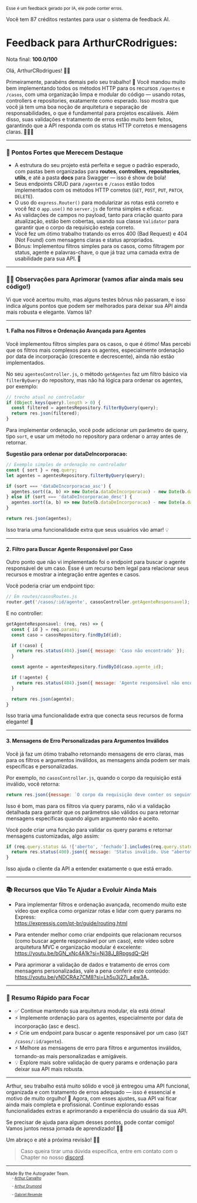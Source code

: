 <sup>Esse é um feedback gerado por IA, ele pode conter erros.</sup>

Você tem 87 créditos restantes para usar o sistema de feedback AI.

# Feedback para ArthurCRodrigues:

Nota final: **100.0/100**

Olá, ArthurCRodrigues! 👋🚓

Primeiramente, parabéns demais pelo seu trabalho! 🎉 Você mandou muito bem implementando todos os métodos HTTP para os recursos `/agentes` e `/casos`, com uma organização limpa e modular do código — usando rotas, controllers e repositories, exatamente como esperado. Isso mostra que você já tem uma boa noção de arquitetura e separação de responsabilidades, o que é fundamental para projetos escaláveis. Além disso, suas validações e tratamento de erros estão muito bem feitos, garantindo que a API responda com os status HTTP corretos e mensagens claras. 👏👏👏

---

### 🎯 Pontos Fortes que Merecem Destaque

- A estrutura do seu projeto está perfeita e segue o padrão esperado, com pastas bem organizadas para **routes**, **controllers**, **repositories**, **utils**, e até a pasta **docs** para Swagger — isso é show de bola!
- Seus endpoints CRUD para `/agentes` e `/casos` estão todos implementados com os métodos HTTP corretos (`GET`, `POST`, `PUT`, `PATCH`, `DELETE`).
- O uso do `express.Router()` para modularizar as rotas está correto e você fez o `app.use()` no `server.js` de forma simples e eficaz.
- As validações de campos no payload, tanto para criação quanto para atualização, estão bem cobertas, usando sua classe `Validator` para garantir que o corpo da requisição esteja correto.
- Você fez um ótimo trabalho tratando os erros 400 (Bad Request) e 404 (Not Found) com mensagens claras e status apropriados.
- Bônus: Implementou filtros simples para os casos, como filtragem por status, agente e palavras-chave, o que já traz uma camada extra de usabilidade para sua API. 🌟

---

### 🕵️‍♂️ Observações para Aprimorar (vamos afiar ainda mais seu código!)

Vi que você acertou muito, mas alguns testes bônus não passaram, e isso indica alguns pontos que podem ser melhorados para deixar sua API ainda mais robusta e elegante. Vamos lá?

---

#### 1. Falha nos Filtros e Ordenação Avançada para Agentes

Você implementou filtros simples para os casos, o que é ótimo! Mas percebi que os filtros mais complexos para os agentes, especialmente ordenação por data de incorporação (crescente e decrescente), ainda não estão implementados.

No seu `agentesController.js`, o método `getAgentes` faz um filtro básico via `filterByQuery` do repository, mas não há lógica para ordenar os agentes, por exemplo:

```js
// trecho atual no controlador
if (Object.keys(query).length > 0) {
  const filtered = agentesRepository.filterByQuery(query);
  return res.json(filtered);
}
```

Para implementar ordenação, você pode adicionar um parâmetro de query, tipo `sort`, e usar um método no repository para ordenar o array antes de retornar.

**Sugestão para ordenar por dataDeIncorporacao:**

```js
// Exemplo simples de ordenação no controlador
const { sort } = req.query;
let agentes = agentesRepository.filterByQuery(query);

if (sort === 'dataDeIncorporacao_asc') {
  agentes.sort((a, b) => new Date(a.dataDeIncorporacao) - new Date(b.dataDeIncorporacao));
} else if (sort === 'dataDeIncorporacao_desc') {
  agentes.sort((a, b) => new Date(b.dataDeIncorporacao) - new Date(a.dataDeIncorporacao));
}

return res.json(agentes);
```

Isso traria uma funcionalidade extra que seus usuários vão amar! 💡

---

#### 2. Filtro para Buscar Agente Responsável por Caso

Outro ponto que não vi implementado foi o endpoint para buscar o agente responsável de um caso. Esse é um recurso bem legal para relacionar seus recursos e mostrar a integração entre agentes e casos.

Você poderia criar um endpoint tipo:

```js
// Em routes/casosRoutes.js
router.get('/casos/:id/agente', casosController.getAgenteResponsavel);
```

E no controller:

```js
getAgenteResponsavel: (req, res) => {
  const { id } = req.params;
  const caso = casosRepository.findById(id);

  if (!caso) {
    return res.status(404).json({ message: 'Caso não encontrado' });
  }

  const agente = agentesRepository.findById(caso.agente_id);

  if (!agente) {
    return res.status(404).json({ message: 'Agente responsável não encontrado' });
  }

  return res.json(agente);
}
```

Isso traria uma funcionalidade extra que conecta seus recursos de forma elegante! 🔗

---

#### 3. Mensagens de Erro Personalizadas para Argumentos Inválidos

Você já faz um ótimo trabalho retornando mensagens de erro claras, mas para os filtros e argumentos inválidos, as mensagens ainda podem ser mais específicas e personalizadas.

Por exemplo, no `casosController.js`, quando o corpo da requisição está inválido, você retorna:

```js
return res.json({message: `O corpo da requisição deve conter os seguintes campos: ${fields.join(" , ")}, e devem possuir valores válidos`})
```

Isso é bom, mas para os filtros via query params, não vi a validação detalhada para garantir que os parâmetros são válidos ou para retornar mensagens específicas quando algum argumento não é aceito.

Você pode criar uma função para validar os query params e retornar mensagens customizadas, algo assim:

```js
if (req.query.status && !['aberto', 'fechado'].includes(req.query.status.toLowerCase())) {
  return res.status(400).json({ message: 'Status inválido. Use "aberto" ou "fechado".' });
}
```

Isso ajuda o cliente da API a entender exatamente o que está errado.

---

### 📚 Recursos que Vão Te Ajudar a Evoluir Ainda Mais

- Para implementar filtros e ordenação avançada, recomendo muito este vídeo que explica como organizar rotas e lidar com query params no Express:  
  https://expressjs.com/pt-br/guide/routing.html

- Para entender melhor como criar endpoints que relacionam recursos (como buscar agente responsável por um caso), este vídeo sobre arquitetura MVC e organização modular é excelente:  
  https://youtu.be/bGN_xNc4A1k?si=Nj38J_8RpgsdQ-QH

- Para aprimorar a validação de dados e tratamento de erros com mensagens personalizadas, vale a pena conferir este conteúdo:  
  https://youtu.be/yNDCRAz7CM8?si=Lh5u3j27j_a4w3A_

---

### 📝 Resumo Rápido para Focar

- ✅ Continue mantendo sua arquitetura modular, ela está ótima!  
- ⚡ Implemente ordenação para os agentes, especialmente por data de incorporação (asc e desc).  
- ⚡ Crie um endpoint para buscar o agente responsável por um caso (`GET /casos/:id/agente`).  
- ⚡ Melhore as mensagens de erro para filtros e argumentos inválidos, tornando-as mais personalizadas e amigáveis.  
- 💡 Explore mais sobre validação de query params e ordenação para deixar sua API mais robusta.  

---

Arthur, seu trabalho está muito sólido e você já entregou uma API funcional, organizada e com tratamento de erros adequado — isso é essencial e motivo de muito orgulho! 🚀 Agora, com esses ajustes, sua API vai ficar ainda mais completa e profissional. Continue explorando essas funcionalidades extras e aprimorando a experiência do usuário da sua API.

Se precisar de ajuda para algum desses pontos, pode contar comigo! Vamos juntos nessa jornada de aprendizado! 💪😄

Um abraço e até a próxima revisão! 🤖✨

> Caso queira tirar uma dúvida específica, entre em contato com o Chapter no nosso [discord](https://discord.gg/DryuHVnz).



---
<sup>Made By the Autograder Team.</sup><br>&nbsp;&nbsp;&nbsp;&nbsp;<sup><sup>- [Arthur Carvalho](https://github.com/ArthurCRodrigues)</sup></sup><br>&nbsp;&nbsp;&nbsp;&nbsp;<sup><sup>- [Arthur Drumond](https://github.com/drumondpucminas)</sup></sup><br>&nbsp;&nbsp;&nbsp;&nbsp;<sup><sup>- [Gabriel Resende](https://github.com/gnvr29)</sup></sup>